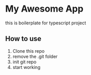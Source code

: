 # My Awesome App
this is boilerplate for typescript project

## How to use
1. Clone this repo
2. remove the .git folder
3. init git repo
4. start working
